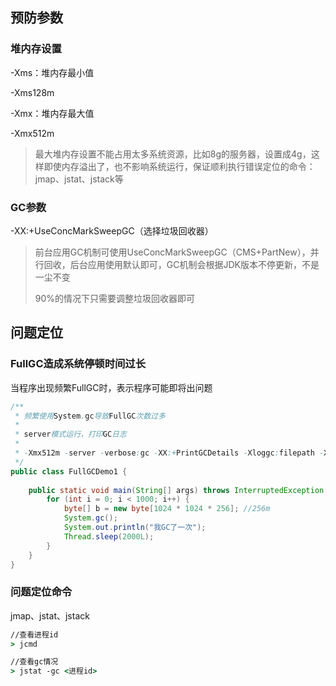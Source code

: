 ## 预防参数
### 堆内存设置
-Xms：堆内存最小值

-Xms128m

-Xmx：堆内存最大值

-Xmx512m

> 最大堆内存设置不能占用太多系统资源，比如8g的服务器，设置成4g，这样即使内存溢出了，也不影响系统运行，保证顺利执行错误定位的命令：jmap、jstat、jstack等

### GC参数
-XX:+UseConcMarkSweepGC（选择垃圾回收器）

> 前台应用GC机制可使用UseConcMarkSweepGC（CMS+PartNew），并行回收，后台应用使用默认即可，GC机制会根据JDK版本不停更新，不是一尘不变
>
> 90%的情况下只需要调整垃圾回收器即可

## 问题定位
### FullGC造成系统停顿时间过长
当程序出现频繁FullGC时，表示程序可能即将出问题
```java
/**
 * 频繁使用System.gc导致FullGC次数过多
 * 
 * server模式运行，打印GC日志
 * 
 * -Xmx512m -server -verbose:gc -XX:+PrintGCDetails -Xloggc:filepath -XX:+HeapDumpOnOutOfMemoryError
 */
public class FullGCDemo1 {
    
    public static void main(String[] args) throws InterruptedException {
        for (int i = 0; i < 1000; i++) {
            byte[] b = new byte[1024 * 1024 * 256]; //256m
            System.gc();
            System.out.println("我GC了一次");
            Thread.sleep(2000L);
        }
    }
}
```

### 问题定位命令
jmap、jstat、jstack

```cmd
//查看进程id
> jcmd

//查看gc情况
> jstat -gc <进程id>
```
